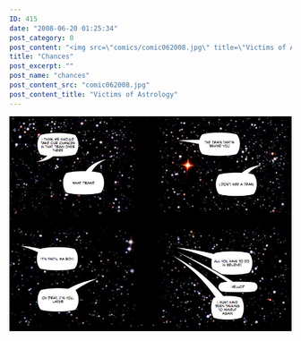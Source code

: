 ```yaml
---
ID: 415
date: "2008-06-20 01:25:34"
post_category: 0
post_content: "<img src=\"comics/comic062008.jpg\" title=\"Victims of Astrology\" />"
title: "Chances"
post_excerpt: ""
post_name: "chances"
post_content_src: "comic062008.jpg"
post_content_title: "Victims of Astrology"
---
```



[![Victims of Astrology](/comics-hi-res/comic062008.jpg)](/comics-hi-res/comic062008.jpg)
